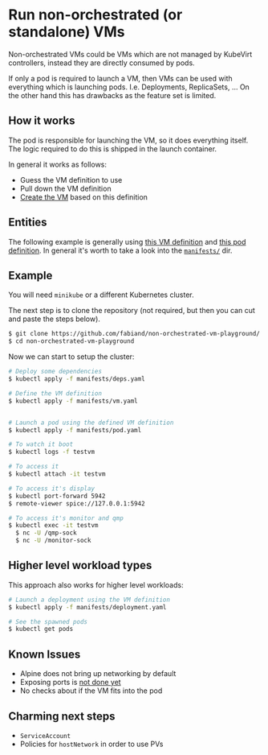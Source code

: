 # Run non-orchestrated (or standalone) VMs

Non-orchestrated VMs could be VMs which are not managed by KubeVirt controllers,
instead they are directly consumed by pods.

If only a pod is required to launch a VM, then VMs can be used with everything
which is launching pods. I.e. Deployments, ReplicaSets, …
On the other hand this has drawbacks as the feature set is limited.

## How it works

The pod is responsible for launching the VM, so it does everything itself.
The logic required to do this is shipped in the launch container.

In general it works as follows:

- Guess the VM definition to use
- Pull down the VM definition
- [Create the VM](launch.d/) based on this definition

## Entities

The following example is generally using [this VM definition](manifests/vm.yaml)
and [this pod definition](manifests/pod.yaml).
In general it's worth to take a look into the [`manifests/`](manifests/) dir.

## Example

You will need `minikube` or a different Kubernetes cluster.

The next step is to clone the repository (not required, but then you can cut
and paste the steps below).

```bash
$ git clone https://github.com/fabiand/non-orchestrated-vm-playground/
$ cd non-orchestrated-vm-playground
```

Now we can start to setup the cluster:

```bash
# Deploy some dependencies
$ kubectl apply -f manifests/deps.yaml

# Define the VM definition
$ kubectl apply -f manifests/vm.yaml


# Launch a pod using the defined VM definition
$ kubectl apply -f manifests/pod.yaml

# To watch it boot
$ kubectl logs -f testvm

# To access it
$ kubectl attach -it testvm

# To access it's display
$ kubectl port-forward 5942
$ remote-viewer spice://127.0.0.1:5942

# To access it's monitor and qmp
$ kubectl exec -it testvm
  $ nc -U /qmp-sock
  $ nc -U /monitor-sock
```

## Higher level workload types

This approach also works for higher level workloads:

```bash
# Launch a deployment using the VM definition
$ kubectl apply -f manifests/deployment.yaml

# See the spawned pods
$ kubectl get pods
```

## Known Issues

- Alpine does not bring up networking by default
- Exposing ports is [not done yet](https://github.com/fabiand/pod-network-poc)
- No checks about if the VM fits into the pod

## Charming next steps

- `ServiceAccount`
- Policies for `hostNetwork` in order to use PVs
